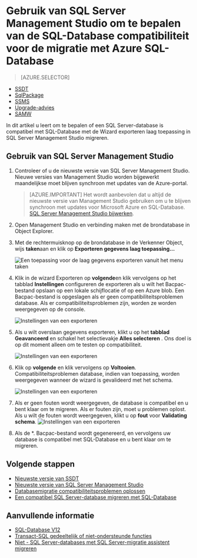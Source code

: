 <properties
   pageTitle="Gebruik van SQL Server Management Studio om te bepalen van de SQL-Database compatibiliteit voor de migratie met Azure SQL-Database | Microsoft Azure"
   description="Microsoft Azure SQL Database, databasemigratie, compatibiliteit met SQL-Database gegevens laag toepassing Wizard exporteren"
   services="sql-database"
   documentationCenter=""
   authors="CarlRabeler"
   manager="jhubbard"
   editor=""/>

<tags
   ms.service="sql-database"
   ms.devlang="NA"
   ms.topic="article"
   ms.tgt_pltfrm="NA"
   ms.workload="sqldb-migrate"
   ms.date="08/29/2016"
   ms.author="carlrab"/>

# <a name="use-sql-server-management-studio-to-determine-sql-database-compatibility-before-migration-to-azure-sql-database"></a>Gebruik van SQL Server Management Studio om te bepalen van de SQL-Database compatibiliteit voor de migratie met Azure SQL-Database

> [AZURE.SELECTOR]
- [SSDT](sql-database-cloud-migrate-fix-compatibility-issues-ssdt.md)
- [SqlPackage](sql-database-cloud-migrate-determine-compatibility-sqlpackage.md)
- [SSMS](sql-database-cloud-migrate-determine-compatibility-ssms.md)
- [Upgrade-advies](http://www.microsoft.com/download/details.aspx?id=48119)
- [SAMW](sql-database-cloud-migrate-fix-compatibility-issues.md)
 
In dit artikel u leert om te bepalen of een SQL Server-database is compatibel met SQL-Database met de Wizard exporteren laag toepassing in SQL Server Management Studio migreren.

## <a name="using-sql-server-management-studio"></a>Gebruik van SQL Server Management Studio

1. Controleer of u de nieuwste versie van SQL Server Management Studio. Nieuwe versies van Management Studio worden bijgewerkt maandelijkse moet blijven synchroon met updates van de Azure-portal.

     > [AZURE.IMPORTANT] Het wordt aanbevolen dat u altijd de nieuwste versie van Management Studio gebruiken om u te blijven synchroon met updates voor Microsoft Azure en SQL-Database. [SQL Server Management Studio bijwerken](https://msdn.microsoft.com/library/mt238290.aspx).

2. Open Management Studio en verbinding maken met de brondatabase in Object Explorer.
3. Met de rechtermuisknop op de brondatabase in de Verkenner Object, wijs **taken**aan en klik op **Exporteren gegevens laag toepassing...**

    ![Een toepassing voor de laag gegevens exporteren vanuit het menu taken](./media/sql-database-cloud-migrate/TestForCompatibilityUsingSSMS01.png)

4. Klik in de wizard Exporteren op **volgende**en klik vervolgens op het tabblad **Instellingen** configureren de exporteren als u wilt het Bacpac-bestand opslaan op een lokale schijflocatie of op een Azure blob. Een Bacpac-bestand is opgeslagen als er geen compatibiliteitsproblemen database. Als er compatibiliteitsproblemen zijn, worden ze worden weergegeven op de console.

    ![Instellingen van een exporteren](./media/sql-database-cloud-migrate/TestForCompatibilityUsingSSMS02.png)

5. Als u wilt overslaan gegevens exporteren, klikt u op het **tabblad Geavanceerd** en schakel het selectievakje **Alles selecteren** . Ons doel is op dit moment alleen om te testen op compatibiliteit.

    ![Instellingen van een exporteren](./media/sql-database-cloud-migrate/TestForCompatibilityUsingSSMS03.png)

6. Klik op **volgende** en klik vervolgens op **Voltooien**. Compatibiliteitsproblemen database, indien van toepassing, worden weergegeven wanneer de wizard is gevalideerd met het schema.

    ![Instellingen van een exporteren](./media/sql-database-cloud-migrate/TestForCompatibilityUsingSSMS04.png)

7. Als er geen fouten wordt weergegeven, de database is compatibel en u bent klaar om te migreren. Als er fouten zijn, moet u problemen oplost. Als u wilt de fouten wordt weergegeven, klikt u op **fout** voor **Validating schema**. 
    ![Instellingen van een exporteren](./media/sql-database-cloud-migrate/TestForCompatibilityUsingSSMS05.png)

8.  Als de *. Bacpac-bestand wordt gegenereerd, en vervolgens uw database is compatibel met SQL-Database en u bent klaar om te migreren.

## <a name="next-steps"></a>Volgende stappen

- [Nieuwste versie van SSDT](https://msdn.microsoft.com/library/mt204009.aspx)
- [Nieuwste versie van SQL Server Management Studio](https://msdn.microsoft.com/library/mt238290.aspx)
- [Databasemigratie compatibiliteitsproblemen oplossen](sql-database-cloud-migrate.md#fix-database-migration-compatibility-issues)
- [Een compatibel SQL Server-database migreren met SQL-Database](sql-database-cloud-migrate.md#migrate-a-compatible-sql-server-database-to-sql-database)

## <a name="additional-resources"></a>Aanvullende informatie

- [SQL-Database V12](sql-database-v12-whats-new.md)
- [Transact-SQL gedeeltelijk of niet-ondersteunde functies](sql-database-transact-sql-information.md)
- [Niet - SQL Server-databases met SQL Server-migratie assistent migreren](http://blogs.msdn.com/b/ssma/)
